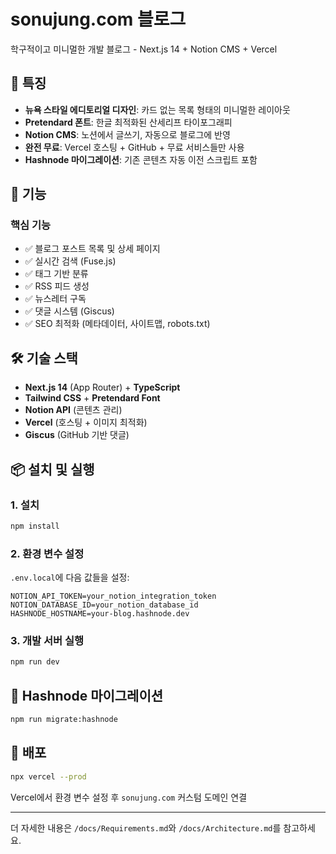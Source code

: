 # sonujung.com 블로그

학구적이고 미니멀한 개발 블로그 - Next.js 14 + Notion CMS + Vercel

## 🎯 특징

- **뉴욕 스타일 에디토리얼 디자인**: 카드 없는 목록 형태의 미니멀한 레이아웃
- **Pretendard 폰트**: 한글 최적화된 산세리프 타이포그래피
- **Notion CMS**: 노션에서 글쓰기, 자동으로 블로그에 반영
- **완전 무료**: Vercel 호스팅 + GitHub + 무료 서비스들만 사용
- **Hashnode 마이그레이션**: 기존 콘텐츠 자동 이전 스크립트 포함

## 🚀 기능

### 핵심 기능
- ✅ 블로그 포스트 목록 및 상세 페이지
- ✅ 실시간 검색 (Fuse.js)
- ✅ 태그 기반 분류
- ✅ RSS 피드 생성
- ✅ 뉴스레터 구독
- ✅ 댓글 시스템 (Giscus)
- ✅ SEO 최적화 (메타데이터, 사이트맵, robots.txt)

## 🛠 기술 스택

- **Next.js 14** (App Router) + **TypeScript**
- **Tailwind CSS** + **Pretendard Font**
- **Notion API** (콘텐츠 관리)
- **Vercel** (호스팅 + 이미지 최적화)
- **Giscus** (GitHub 기반 댓글)

## 📦 설치 및 실행

### 1. 설치
```bash
npm install
```

### 2. 환경 변수 설정
`.env.local`에 다음 값들을 설정:
```
NOTION_API_TOKEN=your_notion_integration_token
NOTION_DATABASE_ID=your_notion_database_id
HASHNODE_HOSTNAME=your-blog.hashnode.dev
```

### 3. 개발 서버 실행
```bash
npm run dev
```

## 🔄 Hashnode 마이그레이션

```bash
npm run migrate:hashnode
```

## 🚀 배포

```bash
npx vercel --prod
```

Vercel에서 환경 변수 설정 후 `sonujung.com` 커스텀 도메인 연결

---

더 자세한 내용은 `/docs/Requirements.md`와 `/docs/Architecture.md`를 참고하세요.
